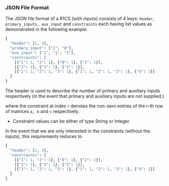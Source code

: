 ### JSON File Format

The JSON file format of a R1CS (with inputs) consists of 4 keys: `header`, `primary_inputs, aux_input` and `constraints` each having list values as demonstrated in the following example:

```python
{
  "header": [2, 3],
  "primary_input": ["1", "0"],
  "aux_input": ["1", "1", "1"],
  "constraints": [
    [{"1": 1, "2": 1}, {"0": 1}, {"2": 1}],
    [{"2": 1}, {"3": 1}, {"3": 1}],
    [{"1": 1, "2": 1, "3": 1}, {"1": 1, "2": 1, "3": 1}, {"4": 1}]
  ]
}
```

The header is used to describe the number of primary and auxiliary inputs respectively (in the event that primary and auxiliary inputs are not supplied.)

where the constraint at index `r` denotes the non-zero entries of the r-th row of matrices `a, b` and `c` respectively. 

- Constraint values can be either of type String or Integer.

In the event that we are only interested in the constraints (without the inputs), this requirements reduces to

```python
{
  "header": [2, 3],
  "constraints": [
    [{"1": 1, "2": 1}, {"0": 1}, {"2": 1}],
    [{"2": 1}, {"3": 1}, {"3": 1}],
    [{"1": 1, "2": 1, "3": 1}, {"1": 1, "2": 1, "3": 1}, {"4": 1}]
  ]
}
``` 
